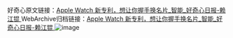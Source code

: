 好奇心原文链接：[Apple Watch 新专利，想让你握手换名片_智能_好奇心日报-赖江锟 ](https://www.qdaily.com/articles/11426.html)
WebArchive归档链接：[Apple Watch 新专利，想让你握手换名片_智能_好奇心日报-赖江锟 ](http://web.archive.org/web/20190623165257/https://www.qdaily.com/articles/11426.html)
![image](http://ww3.sinaimg.cn/large/007d5XDply1g3w8z5tqa0j30u02tqb29)